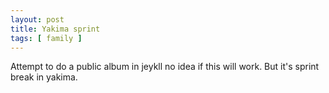 ```yaml
---
layout: post
title: Yakima sprint
tags: [ family ]
---
```


Attempt to  do a public album in jeykll no idea if this will work. But it's sprint break in yakima.

<script src="https://cdn.jsdelivr.net/npm/publicalbum@latest/embed-ui.min.js" async></script>
<div class="pa-gallery-player-widget" style="width:75%; height:480px; display:none;"
  data-link="https://photos.app.goo.gl/BKhiAaagvcmTRZU5A"
  data-title="almost spring yakima"
  data-description="19 new items added to shared album">
  <object data="https://lh3.googleusercontent.com/kij2ZSqaGo-rGhQlQ-1rmgCHhF3moRV0VOlkm6njN18tqTSpm_iC3hrGqMqHRa3We_QrHFrV2TKwQzCN6eTeJZYrqvCKodFiPY7jeXtwZxvm_aa6wJU8JeEySSg1NQLfAgfkjhK9S5k=w1920-h1080"></object>
  <object data="https://lh3.googleusercontent.com/R8FeUKEzDhgb-RnmmS0tp_eWoefRMyG_X0Cmjp_Ru_F47x1-NsJai8DjcUUgBhnG9gTZGUy87hH5AQAVdb0UlaVkttgCGAVykNLhUjG2WwkmXzzXBoMWwBhqZIN32bW1xv9pcXaP_Z4=w1920-h1080"></object>
  <object data="https://lh3.googleusercontent.com/vdJdcWOS2eGWtr-oRq73dsCNTQDMSsXTXVeh59sp-X9h9yN5Jz7r_fp8I4bswYWgpEFThRHb_8_YN_uYFaEngOuFZO0tFBu3M7Ydc_xWxwXOVddSIT-jbgJ26oFT-VavMO8iRPv9Ug0=w1920-h1080"></object>
  <object data="https://lh3.googleusercontent.com/aRq0sxlD8S7gKvMqspALb4EdaTLVqmMH4MXnOORLB_VYbLYDHx8UTOZaEN_uXM7evX7U3bZGKOq9y12wXoUuoV6JCPZWw_-zp62cjXARo3xTeChbcwhuk7i6eTtyOCqeij4y4JkOcGM=w1920-h1080"></object>
  <object data="https://lh3.googleusercontent.com/K0SA-NBhlz7M3urFxocnMlDIq0er-PaSW_w3HF7WuMxvP9CNEvN3bdmUZNX--KwaB2EpHt428_CajZ1dV6fcNO6QsShjfK5FDxwlR8NCcb-QtINZoZafQFBx-JTSsCJhck_91Ul9Dw0=w1920-h1080"></object>
  <object data="https://lh3.googleusercontent.com/IeZe9jBHKj3b3a6RWqmx5qstK7u4E-6MC97-r6qvnpQWMu7N3eSkE6ZH4rmJoC9Rjcia6jk_igyKYDfyispe7wZP3pNbH0z7L2gl0OZd3-guII2cHdP2T2RGgtVZi7C3Fm02xRYxIlc=w1920-h1080"></object>
  <object data="https://lh3.googleusercontent.com/qKwCySrl4a9ECIebp9CUy6WqCbOVQ6Xou51j14TYaSjWUYMtTAZoEsWKrwJYwdcTZ0whEcGd-gJyYnHs3CqLob32WUAST-Sqk5ep1D6cSB4eKa_vPaiKCbi0KmWWC9E8jGCLoejN1EM=w1920-h1080"></object>
  <object data="https://lh3.googleusercontent.com/bNZAAnc6hNRwTUuR9SAmDwY3hbqLtyKMwRBtsyCR-u4yugrBbwkHPQuyS1JKRsKtaDb137ywWvRDXYTYTTb_uj4Q7hYwroX4z339cmD0ETWrWpHQ0IjKyWi78ks5Is8g2YNSyohVfKk=w1920-h1080"></object>
  <object data="https://lh3.googleusercontent.com/-arGjuPb2AfMenODewZ0lmYWeFqLgasCKwjOgvtbjs3WlZRqr5jHAd1etIrkjdgLzZPIBvCaQ0H5r9nbOse_ES6Xgk9wWitg8ESDbXuRWoXtNenwv70ullEJBhGiZjUEGLM5jf6_y0Q=w1920-h1080"></object>
  <object data="https://lh3.googleusercontent.com/M6Q7V4CUGkM4gjjgDeKs5yT4aLaQs-onxczmB6kF275vnug-4pvyr61ySviWm50juSUIBnS2_vDFda8ZYZLseteQb_95C0qWgwlEERFAwRklUPKyQSbucGPWj3LQm4uDwHUDT3Xmt8k=w1920-h1080"></object>
  <object data="https://lh3.googleusercontent.com/DuZbLz9jlLLC2QWY8ImX1A4EhmVDPGgN5XJnsm5QJ0VFvTf-wDnb5PEVqvQen_puv8dAlRGxiRQuDZ35I4Bir4lL-pquxxxbmbD_3S0MmlbaWh6Aen8VRiefh5wSdQ7bGGuRf4_4qO0=w1920-h1080"></object>
  <object data="https://lh3.googleusercontent.com/NHINpO7WsMko20p3j3KHRcPDFTYosejQIHNEm6jZFwhHXPJoZF2QwNGyg2fxFCbIT57Dp85xwC4IAZAt_RQc2bjwpuYuIsUrBuiZjqC1eRKrhm7er8F_Sf9kgFdhEU1YsfEVjMisvgE=w1920-h1080"></object>
  <object data="https://lh3.googleusercontent.com/v089MZ9JtAhu63t-hY4tZaXRVHrYaa3ZYYHSu85YQEGieg_VmZ06lIe7zuWCMcyWy1NtxgwP64tB_aQnGqLuZeAOZLDUljok3qsFVLLUTc-6LA52z-9SZuDVCFUYM9PvKcXgNA15qYM=w1920-h1080"></object>
  <object data="https://lh3.googleusercontent.com/QAcw-tDEPaykai8FvHLakBIaTDoZoFlJu5KFBgCkWX4yBSbJbjwkEM82YIL86RbV1vQzZODVP1FN5Y-DVvFBVsNRC8J4B-lY_xP0Hq6OgSdvOfuRV7I2zksF2Ayv6POQk6yyrmMcOrc=w1920-h1080"></object>
  <object data="https://lh3.googleusercontent.com/DUiufw7fIX2NYTjYrzdZGMrqtUQDoGCerFvPrHRQb6GH-w8o2MIvU8q85uyd3O41Hil0JI55K0Ctd724-Hx4D6kM5EplzqIYJrlQpcvem2Ydi_-_XnX_zXfuZYPF7QxzvzHOFyiclsw=w1920-h1080"></object>
  <object data="https://lh3.googleusercontent.com/n2feZgV9n7eoiwjJs9qldcoViL6Ml0U37dM2pZp2bOKyMBNSUJ2_i8JJOQjDdgVcPSrgeVg7p9QcCemx5PHvGkn8A1_l_SmbxGqu2ZD8_22jTb9CWjYvjvmXQU4GJmKEHaG9_Pg57Bs=w1920-h1080"></object>
  <object data="https://lh3.googleusercontent.com/FLCTD8AKcC52KvSRHnZ3pO8R5a4UWn2DJAIoLL5E5o64wmxtIJZ5YossxitgvdTq7fBgeJ2Qn0jHb8Ir53Upc5WLw94lyoCLvdcJ1QK5GZaxKY1bSfS_ZsoXLnVgcMSgj8ETlOWF69k=w1920-h1080"></object>
  <object data="https://lh3.googleusercontent.com/fJ2d_NN1I-wjQkf4HB4UEh34DTkUwL1ieCqacvcGz70idBdqohJCX5_IFKfk-vq6elSS1JzE7YP8BPxw4Pljftq8eWT18Sto2PoA1K97JPLMaeX1YSUCL40UxgVYso5IaDB3Gl3--nM=w1920-h1080"></object>
  <object data="https://lh3.googleusercontent.com/inAY6o1fx5nblLH_VXWDzeGXEvygBAW-EUau4MfP3zCbRxNAf_8BaWP-512yaTlKajlDG5464BglR65vjbp8h87Mws53mB0qjqZ9q4BqDDzA2LXmSyOjCX-2oXlXuJSP5zIM2-1pi1s=w1920-h1080"></object>
</div>

